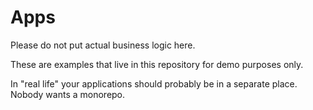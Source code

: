 # Apps

Please do not put actual business logic here.

These are examples that live in this repository for demo purposes only.

In "real life" your applications should probably be in a separate place.
Nobody wants a monorepo. 